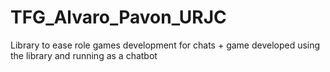 # TFG_Alvaro_Pavon_URJC
Library to ease role games development for chats + game developed using the library and running as a chatbot
